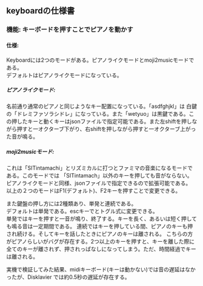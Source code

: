 ## keyboardの仕様書
### 機能: キーボードを押すことでピアノを動かす  
#### 仕様:  
Keyboardには2つのモードがある。ピアノライクモードとmoji2musicモードである。  
デフォルトはピアノライクモードになっている。  
##### ピアノライクモード:  
名前通り通常のピアノと同じようなキー配置になっている。「asdfghjkl」は 白鍵の「ドレミファソラシドレ」になっている。また「wetyuo」は黒鍵である。この押したキーと動くキーはjsonファイルで指定可能である。また左shiftを押しながら押すと一オクターブ下がり、右shiftを押しながら押すと一オクターブ上がった音が鳴る。  
##### moji2musicモード:  
これは「SITintamachi」とリズミカルに打つとファミマの音楽になるモードである。このモードでは 「SITintamach」以外のキーを押しても音がならない。ピアノライクモードと同様、jsonファイルで指定できるので拡張可能である。
以上の２つのモードはF1(デフォルト)、F2キーを押すことで変更できる。  
    
また鍵盤の押し方には2種類あり、単発と連続である。  
デフォルトは単発である。escキーでとトグル式に変更できる。  
単発ではキーを押すと一音が鳴り、終了する。キーを長く、あるいは短く押しても鳴る音は一定期間である。
連続ではキーを押している間、ピアノのキーも押され続ける。そしてキーを話したときにピアノのキーは離される。
  こちらの方がピアノらしいがバグが存在する。2つ以上のキーを押すと、キーを離した際に全てのキーが離されず、押されっぱなしになってしまう。ただ、時間経過でキーは離される。

実機で検証してみた結果、midiキーボード(キーは動かない)では音の遅延はなかったが、Disklavier では約0.5秒の遅延が存在する。 
